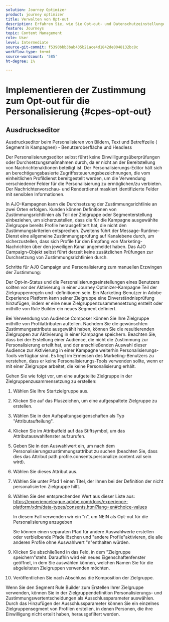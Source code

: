```yaml
---
solution: Journey Optimizer
product: journey optimizer
title: Verwalten von Opt-out
description: Erfahren Sie, wie Sie Opt-out- und Datenschutzeinstellungen verwalten können
feature: Journeys
topic: Content Management
role: User
level: Intermediate
source-git-commit: f5390bbb3bab435b21ace4d1842de0048132bc8c
workflow-type: tm+mt
source-wordcount: '585'
ht-degree: 1%

---
```


# Implementieren der Zustimmung zum Opt-out für die Personalisierung {#cpes-opt-out}


## Ausdruckseditor

Ausdruckseditor beim Personalisieren von Bildern, Text und Betreffzeile ( Segment in Kampagnen) - Benutzeroberfläche und Headless

Der Personalisierungseditor selbst führt keine Einwilligungsüberprüfungen oder Durchsetzungsmaßnahmen durch, da er nicht an der Bereitstellung von Nachrichtenaktionen beteiligt ist. Der Personalisierungs-Editor hält sich an berechtigungsbasierte Zugriffssteuerungsbezeichnungen, die vom einheitlichen Profildienst bereitgestellt werden, um die Verwendung verschiedener Felder für die Personalisierung zu ermöglichen/zu verbieten. Der Nachrichtenvorschau- und Renderdienst maskiert identifizierte Felder mit sensiblen Informationen.

In AJO-Kampagnen kann die Durchsetzung der Zustimmungsrichtlinie an zwei Orten erfolgen. Kunden können Definitionen von Zustimmungsrichtlinien als Teil der Zielgruppe oder Segmenterstellung einbeziehen, um sicherzustellen, dass die für die Kampagne ausgewählte Zielgruppe bereits Profile herausgefiltert hat, die nicht den Zustimmungskriterien entsprechen. Zweitens führt der Message-Runtime-Dienst eine allgemeine Zustimmungsprüfung auf Kanalebene durch, um sicherzustellen, dass sich Profile für den Empfang von Marketing-Nachrichten über den jeweiligen Kanal angemeldet haben. Das AJO Campaign-Objekt selbst führt derzeit keine zusätzlichen Prüfungen zur Durchsetzung von Zustimmungsrichtlinien durch.

Schritte für AJO Campaign und Personalisierung zum manuellen Erzwingen der Zustimmung:

Der Opt-in-Status und die Personalisierungseinstellungen eines Benutzers sollten vor der Aktivierung in einer Journey Optimizer-Kampagne Teil der Zielgruppenregeln und -definitionen sein. Ein Marketing-Benutzer in Adobe Experience Platform kann seiner Zielgruppe eine Einverständnisprüfung hinzufügen, indem er eine neue Zielgruppenzusammensetzung erstellt oder mithilfe von Rule Builder ein neues Segment definiert.

Bei Verwendung von Audience Composer können Sie Ihre Zielgruppe mithilfe von Profilattributen aufteilen. Nachdem Sie die gewünschten Zustimmungsattribute ausgewählt haben, können Sie die resultierenden Zielgruppen zur Aktivierung in einer Kampagne speichern. Beachten Sie, dass bei der Erstellung einer Audience, die nicht die Zustimmung zur Personalisierung erteilt hat, und der anschließenden Auswahl dieser Audience zur Aktivierung in einer Kampagne weiterhin Personalisierungs-Tools verfügbar sind. Es liegt im Ermessen des Marketing-Benutzers zu verstehen, dass er keine Personalisierungs-Tools verwenden sollte, wenn er mit einer Zielgruppe arbeitet, die keine Personalisierung erhält.

Gehen Sie wie folgt vor, um eine aufgeteilte Zielgruppe in der Zielgruppenzusammensetzung zu erstellen:

1. Wählen Sie Ihre Startzielgruppe aus.

1. Klicken Sie auf das Pluszeichen, um eine aufgespaltete Zielgruppe zu erstellen.

1. Wählen Sie in den Aufspaltungseigenschaften als Typ &quot;Attributaufteilung&quot;.

1. Klicken Sie im Attributfeld auf das Stiftsymbol, um das Attributauswahlfenster aufzurufen.

1. Geben Sie in den Auswahlwert ein, um nach dem Personalisierungszustimmungsattribut zu suchen (beachten Sie, dass dies das Attribut path profile.consents.personalize.content.val sein wird).

1. Wählen Sie dieses Attribut aus.

1. Wählen Sie unter Pfad 1 einen Titel, der Ihnen bei der Definition der nicht personalisierten Zielgruppe hilft.

1. Wählen Sie den entsprechenden Wert aus dieser Liste aus: https://experienceleague.adobe.com/docs/experience-platform/xdm/data-types/consents.html?lang=en#choice-values

   In diesem Fall verwenden wir ein &quot;n&quot;, um NEIN als Opt-out für die Personalisierung anzugeben

   Sie können einen separaten Pfad für andere Auswahlwerte erstellen oder verbleibende Pfade löschen und &quot;andere Profile&quot;aktivieren, die alle anderen Profile ohne Auswahlwert &quot;n&quot;enthalten würden.

1. Klicken Sie abschließend in das Feld, in dem &quot;Zielgruppe speichern&quot;steht. Daraufhin wird ein neues Eigenschaftenfenster geöffnet, in dem Sie auswählen können, welchen Namen Sie für die abgeleiteten Zielgruppen verwenden möchten.

1. Veröffentlichen Sie nach Abschluss die Komposition der Zielgruppe.

Wenn Sie den Segment Rule Builder zum Erstellen Ihrer Zielgruppe verwenden, können Sie in der Zielgruppendefinition Personalisierungs- und Zustimmungswertentscheidungen als Ausschlussparameter auswählen. Durch das Hinzufügen der Ausschlussparameter können Sie ein einzelnes Zielgruppensegment von Profilen erstellen, in denen Personen, die ihre Einwilligung nicht erteilt haben, herausgefiltert werden.

